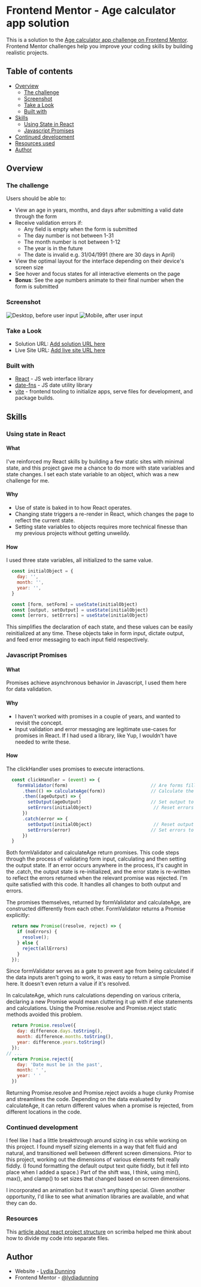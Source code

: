 # Frontend Mentor - Age calculator app solution

This is a solution to the [Age calculator app challenge on Frontend Mentor](https://www.frontendmentor.io/challenges/age-calculator-app-dF9DFFpj-Q). Frontend Mentor challenges help you improve your coding skills by building realistic projects. 

## Table of contents

- [Overview](#overview)
  - [The challenge](#the-challenge)
  - [Screenshot](#screenshot)
  - [Take a Look](#take-a-look)
  - [Built with](#built-with)
- [Skills](#skills)
  - [Using State in React](#using-state-in-react)
  - [Javascript Promises](#javascript-promises)
- [Continued development](#continued-development)
- [Resources used](#resources)
- [Author](#author)

## Overview

### The challenge

Users should be able to:

- View an age in years, months, and days after submitting a valid date through the form
- Receive validation errors if:
  - Any field is empty when the form is submitted
  - The day number is not between 1-31
  - The month number is not between 1-12
  - The year is in the future
  - The date is invalid e.g. 31/04/1991 (there are 30 days in April)
- View the optimal layout for the interface depending on their device's screen size
- See hover and focus states for all interactive elements on the page
- **Bonus**: See the age numbers animate to their final number when the form is submitted

### Screenshot

![Desktop, before user input](./Screenshot.png "Desktop")
![Mobile, after user input](./ScreenshotMobile.png "Mobile")

### Take a Look

- Solution URL: [Add solution URL here](https://your-solution-url.com)
- Live Site URL: [Add live site URL here](https://your-live-site-url.com)

### Built with

- [React](https://reactjs.org/) - JS web interface library
- [date-fns](https://date-fns.org/docs/) - JS date utility library
- [vite](https://vitejs.dev) - frontend tooling to initialize apps, serve files for development, and package builds.

## Skills

### Using state in React
#### What
I've reinforced my React skills by building a few static sites with minimal state, and this project gave me a chance to do more with state variables and state changes.
I set each state variable to an object, which was a new challenge for me.

#### Why
- Use of state is baked in to how React operates.
- Changing state triggers a re-render in React, which changes the page to reflect the current state.
- Setting state variables to objects requires more technical finesse than my previous projects without getting unweildy.

#### How 
I used three state variables, all initialized to the same value.
```jsx
  const initialObject = {
    day: '',
    month: '',
    year: '',
  }

  const [form, setForm] = useState(initialObject)
  const [output, setOutput] = useState(initialObject)
  const [errors, setErrors] = useState(initialObject)
```
This simplifies the declaration of each state, and these values can be easily reinitialized at any time.
These objects take in form input, dictate output, and feed error messaging to each input field respectively.


### Javascript Promises
#### What
Promises achieve asynchronous behavior in Javascript, I used them here for data validation.

#### Why
- I haven't worked with promises in a couple of years, and wanted to revisit the concept.
- Input validation and error messaging are legitimate use-cases for promises in React.  If I had used a library, like Yup, I wouldn't have needed to write these.
#### How 
The clickHandler uses promises to execute interactions.
```jsx
  const clickHandler = (event) => {
    formValidator(form)                               // Are forms filled out correctly?
      .then(() => calculateAge(form))                 // Calculate the age, or reject.
      .then((ageOutput) => {
        setOutput(ageOutput)                          // Set output to value returned by calculateAge
        setErrors(initialObject)                       // Reset errors to blank
      })      
      .catch(error => {
        setOutput(initialObject)                       // Reset output to blank
        setErrors(error)                              // Set errors to relevant error messages.
      })
  }
```
Both formValidator and calculateAge return promises. This code steps through the process of validating form input, calculating and then setting the output state. If an error occurs anywhere in the process, it's caught in the .catch, the output state is re-initialized, and the error state is re-written to reflect the errors returned when the relevant promise was rejected.
I'm quite satisfied with this code. It handles all changes to both output and errors.

The promises themselves, returned by formValidator and calculateAge, are constructed differently from each other.
FormValidator returns a Promise explicitly:
```jsx
  return new Promise((resolve, reject) => {
    if (noErrors) {
      resolve();
    } else {
      reject(allErrors)
    }
  });
```
Since formValidator serves as a gate to prevent age from being calculated if the data inputs aren't going to work, it was easy to return a simple Promise here. It doesn't even return a value if it's resolved.

In calculateAge, which runs calculations depending on various criteria, declaring a new Promise would mean cluttering it up with if else statements and calculations. Using the Promise.resolve and Promise.reject static methods avoided this problem.
```jsx
  return Promise.resolve({
    day: difference.days.toString(),
    month: difference.months.toString(),
    year: difference.years.toString()
  });
// ... 
  return Promise.reject({
    day: 'Date must be in the past',
    month: ' ',
    year: ' '
  })
```
Returning Promise.resolve and Promise.reject avoids a huge clunky Promise and streamlines the code. Depending on the data evaluated by calculateAge, it can return different values when a promise is rejected, from different locations in the code.


### Continued development

I feel like I had a little breakthrough around sizing in css while working on this project. I found myself sizing elements in a way that felt fluid and natural, and transitioned well between different screen dimensions.
Prior to this project, working out the dimensions of various elements felt really fiddly. (I found formatting the default output text quite fiddly, but it fell into place when I added a space.)
Part of the shift was, I think, using min(), max(), and clamp() to set sizes that changed based on screen dimensions.

I incorporated an animation but it wasn't anything special. Given another opportunity, I'd like to see what animation libraries are available, and what they can do.

### Resources

This [article about react project structure](https://scrimba.com/articles/react-project-structure/) on scrimba helped me think about how to divide my code into separate files.

## Author

- Website - [Lydia Dunning](https://lydiadunning.github.io/Portfolio/)
- Frontend Mentor - [@lydiadunning](https://www.frontendmentor.io/profile/lydiadunning)

